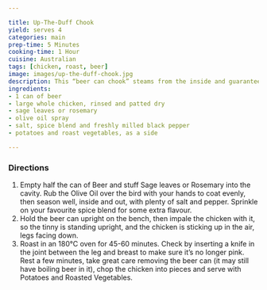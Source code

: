 ```yaml
---

title: Up-The-Duff Chook
yield: serves 4
categories: main
prep-time: 5 Minutes
cooking-time: 1 Hour
cuisine: Australian
tags: [chicken, roast, beer]
image: images/up-the-duff-chook.jpg
description: This “beer can chook” steams from the inside and guarantees a crispy skin.
ingredients:
- 1 can of beer
- large whole chicken, rinsed and patted dry
- sage leaves or rosemary
- olive oil spray
- salt, spice blend and freshly milled black pepper
- potatoes and roast vegetables, as a side

---
```


### Directions

1. Empty half the can of Beer and stuff Sage leaves or Rosemary into the cavity. Rub the Olive Oil over the bird with your hands to coat evenly, then season well, inside and out, with plenty of salt and pepper. Sprinkle on your favourite spice blend for some extra flavour.
2. Hold the beer can upright on the bench, then impale the chicken with it, so the tinny is standing upright, and the chicken is sticking up in the air, legs facing down.
3. Roast in an 180°C oven for 45-60 minutes. Check by inserting a knife in the joint between the leg and breast to make sure it’s no longer pink. Rest a few minutes, take great care removing the beer can (it may still have boiling beer in it), chop the chicken into pieces and serve with Potatoes and Roasted Vegetables.
